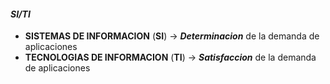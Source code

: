 
#### ***SI/TI***
- **SISTEMAS DE INFORMACION** (**SI**) -> ***Determinacion*** de la demanda de aplicaciones
- **TECNOLOGIAS DE INFORMACION** (**TI**) -> ***Satisfaccion*** de la demanda de aplicaciones
